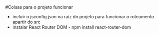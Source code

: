 #Coisas para o projeto funcionar
- incluir o jsconfig.json na raiz do projeto para funcionar o roteamento apartir do src
- instalar React Router DOM - npm install react-router-dom